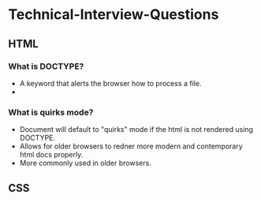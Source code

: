 # Technical-Interview-Questions

## HTML

### What is DOCTYPE?

* A keyword that alerts the browser how to process a file.
*
### What is quirks mode?

* Document will default to "quirks" mode if the html is not rendered using DOCTYPE.
* Allows for older browsers to redner more modern and contemporary html docs properly.
* More commonly used in older browsers.

## CSS
